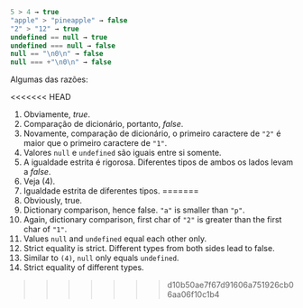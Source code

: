 

```js no-beautify
5 > 4 → true
"apple" > "pineapple" → false
"2" > "12" → true 
undefined == null → true 
undefined === null → false 
null == "\n0\n" → false
null === +"\n0\n" → false 
```

Algumas das razões:

<<<<<<< HEAD
1. Obviamente, *true*.
2. Comparação de dicionário, portanto, *false*.
3. Novamente, comparação de dicionário, o primeiro caractere de `"2"` é maior que o primeiro caractere de `"1"`.
4. Valores `null` e `undefined` são iguais entre si somente.
5. A igualdade estrita é rigorosa. Diferentes tipos de ambos os lados levam a *false*.
6. Veja (4).
7. Igualdade estrita de diferentes tipos.
=======
1. Obviously, true.
2. Dictionary comparison, hence false. `"a"` is smaller than `"p"`.
3. Again, dictionary comparison, first char of `"2"` is greater than the first char of `"1"`.
4. Values `null` and `undefined` equal each other only.
5. Strict equality is strict. Different types from both sides lead to false.
6. Similar to `(4)`, `null` only equals `undefined`.
7. Strict equality of different types.
>>>>>>> d10b50ae7f67d91606a751926cb06aa06f10c1b4
